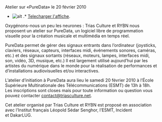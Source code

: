 
 Atelier sur «PureData» le 20 février 2010
* ![alt](https://raw.github.com/Dakarlug/site-datas/master/datas/TC.jpg "") .*  [Telecharger l'affiche](https://raw.github.com/Dakarlug/site-datas/master/datas/pdf "").
    
      



Oxygénons-nous un peu les neurones : Trias Culture et RYBN nous proposent un atelier sur PureData, un logiciel libre de programmation visuelle pour la création musicale et multimédia en temps réel.



PureData permet de gérer des signaux entrants dans l’ordinateur (joysticks, claviers, réseaux, capteurs, interfaces midi, événements sonores, caméras, etc.) et des signaux sortants (réseaux, moteurs, lampes, interfaces midi, son, vidéo, 3D, musique, etc.) Il est largement utilisé aujourd’hui par les artistes du numérique dans le monde pour la réalisation de performances et d’installations audiovisuelles et/ou interactives.



L’atelier d’initiation à PureData aura lieu le samedi 20 février 2010 à l’École Supérieure Multinationale des Télécommunications (ESMT) de 13h à 18h. Les inscriptions sont closes mais pour toute information ou question vous pouvez contacter contact@triasculture.net.



Cet atelier organisé par Trias Culture et RYBN est proposé en association avec l’Institut français Léopold Sédar Senghor, l’ESMT, Incident et DakarLUG.

    
    
    



    



    



    



    



    



 
    
     